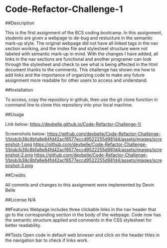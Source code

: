 # Code-Refactor-Challenge-1

##Description

This is the first assignment of the BCS coding bootcamp. In this assignment, students are given a webpage to de-bug and restucture in the semantic mark-up style. The original webpage did not have all linked tags in the nav section working, and the imdex file and stylesheet structure were not labeled with semantic mark-up in mind. With the changes I have added, all links in the nav sections are functional and another programer can look through the stylesheet and check to see what is being affected in the html document thanks to the comments. This challenge has shown me how to add links and the importance of organizing code to make any future assignment more readable for other users to access and understand. 

##Installation

To access, copy the repository in github, then use the git clone function in command line to clone this repository into your local machine. 

##Usage

Link below:
https://devbelle.github.io/Code-Refactor-Challenge-1/

Screenshots below:
https://github.com/devbelle/Code-Refactor-Challenge-1/blob/b38c8bfa8e84fd42acf8577eccd9522255d981d4/assets/images/screenshot-1.png
https://github.com/devbelle/Code-Refactor-Challenge-1/blob/b38c8bfa8e84fd42acf8577eccd9522255d981d4/assets/images/screenshot-2.png
https://github.com/devbelle/Code-Refactor-Challenge-1/blob/b38c8bfa8e84fd42acf8577eccd9522255d981d4/assets/images/screenshot-3.png



##Credits

All commits and changes to this assignment were implemented by Devin Belle

##License
N/A

##Features
Webpage includes three clickable links in the nav header that go to the corresponding section in the body of the webpage. Code now has the semantic structure applied and comments in the CSS stylesheet for better readability. 

##Tests
Open code in default web browser and click on the header titles in the navigation bar to check if links work. 
